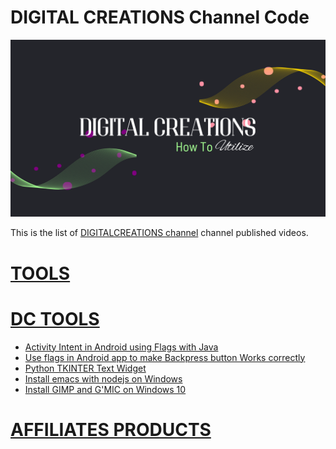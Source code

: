 # DIGITAL CREATIONS Channel Code
![](../images/YT3CA.png?raw=true)

This is the list of [DIGITALCREATIONS channel](https://www.youtube.com/channel/UCw2zUthPykuMRuOmMMHtDcw) channel published videos.

# [TOOLS](TOOLS/TOOLS.md)
# [DC TOOLS](DCTOOLS/DCTOOLS.md)
- [Activity Intent in Android using Flags with Java](<DCTOOLS/Activity Intent in Android using Flags with Java.md>)
- [Use flags in Android app to make Backpress button Works correctly](<DCTOOLS/Use flags in Android app to make Backpress button Works correctly.md>)
- [Python TKINTER Text Widget](<DCTOOLS/Python TKINTER Text Widget.md>)
- [Install emacs with nodejs on Windows](<DCTOOLS/Install emacs with nodejs on Windows.md>)
- [Install GIMP and G'MIC on Windows 10](<DCTOOLS/Install GIMP and G'MIC on Windows 10.md>)

# [AFFILIATES PRODUCTS](AFFILIATES/AFFILIATES.md)